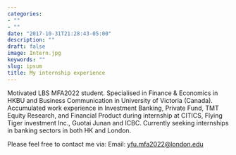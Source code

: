 ```yaml
---
categories:
- ""
- ""
date: "2017-10-31T21:28:43-05:00"
description: ""
draft: false
image: Intern.jpg
keywords: ""
slug: ipsum
title: My internship experience
---
```



Motivated LBS MFA2022 student. Specialised in Finance & Economics in HKBU and Business Communication in University of Victoria (Canada). Accumulated work experience in Investment Banking, Private Fund, TMT Equity Research, and Financial Product during internship at CITICS, Flying Tiger investment Inc., Guotai Junan and ICBC. Currently seeking internships in banking sectors in both HK and London.

Please feel free to contact me via:
Email: yfu.mfa2022@london.edu
